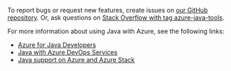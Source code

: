 To report bugs or request new features, create issues on [our GitHub repository](https://github.com/Microsoft/azure-tools-for-java/issues). Or, ask questions on [Stack Overflow with tag azure-java-tools](https://stackoverflow.com/questions/tagged/azure-java-tools).

For more information about using Java with Azure, see the following links: 

* [Azure for Java Developers](../../index.yml) 
* [Java with Azure DevOps Services](/azure/devops/java/)
* [Java support on Azure and Azure Stack](../../fundamentals/java-support-on-azure.md)
<!-- TODO: Add URLs for Java in VSCode here -->